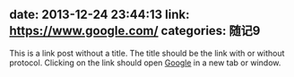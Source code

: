 date: 2013-12-24 23:44:13
link: https://www.google.com/
categories: 随记9
---

This is a link post without a title. The title should be the link with or without protocol. Clicking on the link should open [Google](https://www.google.com/) in a new tab or window.
